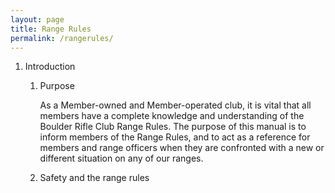 ```yaml
---
layout: page
title: Range Rules
permalink: /rangerules/
---
```


1. Introduction
   1. Purpose

      As a Member-owned and Member-operated club, it is vital that all members have a complete knowledge and understanding of the Boulder Rifle Club Range Rules.  The purpose of this manual is to inform members of the Range Rules, and to act as a reference for members and range officers when they are confronted with a new or different situation on any of our ranges.
   1. Safety and the range rules
